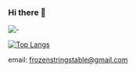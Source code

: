 ### Hi there 👋

<!--
**Goodjooy/Goodjooy** is a ✨ _special_ ✨ repository because its `README.md` (this file) appears on your GitHub profile.

Here are some ideas to get you started:

- 🔭 I’m currently working on ...
- 🌱 I’m currently learning ...
- 👯 I’m looking to collaborate on ...
- 🤔 I’m looking for help with ...
- 💬 Ask me about ...
- 📫 How to reach me: ...
- 😄 Pronouns: ...
- ⚡ Fun fact: ...
-->
![-](https://github-readme-stats.vercel.app/api?username=Goodjooy)

[![Top Langs](https://github-readme-stats.vercel.app/api/top-langs/?username=Goodjooy&count_private=true&show_icons=true&hide=python,html)](https://github.com/anuraghazra/github-readme-stats)

email: frozenstringstable@gmail.com
